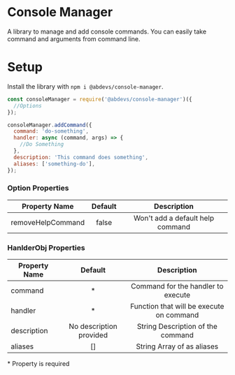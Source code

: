 # Console Manager

A library to manage and add console commands.
You can easily take command and arguments from command line.

# Setup

Install the library with `npm i @abdevs/console-manager`.

```js
const consoleManager = require('@abdevs/console-manager')({
  //Options
});

consoleManager.addCommand({
  command: 'do-something',
  handler: async (command, args) => {
    //Do Something
  },
  description: 'This command does something',
  aliases: ['something-do'],
});
```

### Option Properties

| Property Name     | Default |           Description            |
| ----------------- | :-----: | :------------------------------: |
| removeHelpCommand |  false  | Won't add a default help command |

### HanlderObj Properties

| Property Name |         Default         |               Description                |
| ------------- | :---------------------: | :--------------------------------------: |
| command       |           \*            |    Command for the handler to execute    |
| handler       |           \*            | Function that will be execute on command |
| description   | No description provided |    String Description of the command     |
| aliases       |           []            |        String Array of as aliases        |

\* Property is required
